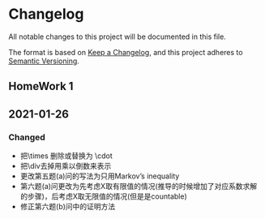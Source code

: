 # Changelog
All notable changes to this project will be documented in this file.

The format is based on [Keep a Changelog](https://keepachangelog.com/en/1.0.0/),
and this project adheres to [Semantic Versioning](https://semver.org/spec/v2.0.0.html).

## HomeWork 1

## 2021-01-26

### Changed
+ 把\times 删除或替换为 \cdot
+ 把\div去掉用乘以倒数来表示
+ 更改第五题(a)问的写法为只用Markov’s inequality
+ 第六题(a)问更改为先考虑X取有限值的情况(推导的时候增加了对应系数求解的步骤)，后考虑X取无限值的情况(但是是countable)
+ 修正第六题(b)问中的证明方法